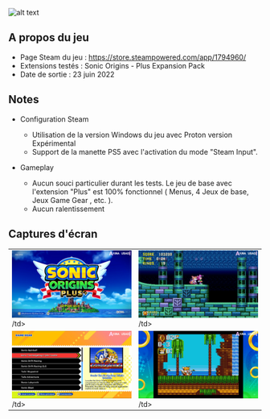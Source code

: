 ![alt text](https://raw.githubusercontent.com/AkinaUsagiAi/Steam-Proton-Tools-and-Datas/main/Sonic_Origins/banniere.jpg)

## A propos du jeu

- Page Steam du jeu : https://store.steampowered.com/app/1794960/
- Extensions testés : Sonic Origins - Plus Expansion Pack
- Date de sortie : 23 juin 2022

## Notes

- Configuration Steam
  - Utilisation de la version Windows du jeu avec Proton version Expérimental
  - Support de la manette PS5 avec l'activation du mode "Steam Input".

- Gameplay
  - Aucun souci particulier durant les tests. Le jeu de base avec l'extension "Plus" est 100% fonctionnel ( Menus, 4 Jeux de base, Jeux Game Gear , etc. ).
  - Aucun ralentissement

## Captures d'écran

<table>
  <tr>
    <td><img src="https://raw.githubusercontent.com/AkinaUsagiAi/Steam-Proton-Outils-Astuces/main/Sonic_Origins/capture-1.jpg" />/td>
    <td><img src="https://raw.githubusercontent.com/AkinaUsagiAi/Steam-Proton-Outils-Astuces/main/Sonic_Origins/capture-2.jpg" />/td>
  </tr>
  <tr>
    <td><img src="https://raw.githubusercontent.com/AkinaUsagiAi/Steam-Proton-Outils-Astuces/main/Sonic_Origins/capture-3.jpg" />/td>
    <td><img src="https://raw.githubusercontent.com/AkinaUsagiAi/Steam-Proton-Outils-Astuces/main/Sonic_Origins/capture-4.jpg" />/td>
  </tr>
</table>
